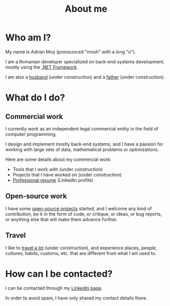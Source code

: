 ﻿---
title: About me
---
# Who am I?

My name is Adrian Moș (pronounced "mosh" with a long "o").

I am a Romanian developer specialized on back-end systems development, mostly using
the [.NET Framework](https://dotnetfoundation.org/).

I am also a [husband]() (under construction) and a [father]() (under construction).

# What do I do?

## Commercial work

I currently work as an independent legal commercial entity in the field of computer
programming.

I design and implement mostly back-end systems, and I have a passion for working with
large sets of data, mathematical problems or optimizations.

Here are some details about my commercial work:

- Tools that I work with (under construction)
- Projects that I have worked on (under construction)
- [Professional resume](https://www.linkedin.com/in/adrian-mos-66530856/) (LinkedIn profile)

## Open-source work

I have some [open-source projects](opensourceprojects) started, and I welcome any kind
of contribution, be it in the form of code, or critique, or ideas, or bug reports, or
anything else that will make them advance further.

## Travel

I like to [travel a lot]() (under construction), and experience places, people, cultures, habits, customs, etc.
that are different from what I am used to.

# How can I be contacted?

I can be contacted through my
[LinkedIn page](https://www.linkedin.com/in/adrian-mos-66530856/).

In order to avoid spam, I have only shared my contact details there.
